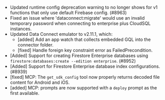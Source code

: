 - Updated runtime config deprecation warning to no longer shows for v1 functions that only use default Firebase config. (#8963)
- Fixed an issue where 'dataconnect:migrate' would use an invalid temporary password when connecting to enterprise plus CloudSQL instances.
- Updated Data Connect emulator to v2.11.1, which:
  - [added] Add an app watch that collects embedded GQL into the connector folder.
  - [fixed] Handle foreign key constraint error as FailedPrecondition.
- [Added] Support for creating Firestore Enterprise databases using `firestore:databases:create --edition enterprise`. (#8952)
- [Added] Support for Firestore Enterprise database index configurations. (#8939)
- [fixed] MCP: The `get_sdk_config` tool now properly returns decoded file content for Android and iOS.
- [added] MCP: prompts are now supported with a `deploy` prompt as the first available.
